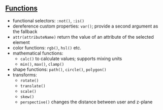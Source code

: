 ## [Functions](https://web.dev/learn/css/functions/)

- functional selectors: `:not()`, `:is()`
- dereference custom properties: `var()`; provide a second argument as the fallback
- `attr(attributeName)` return the value of an attribute of the selected element
- color functions: `rgb()`, `hsl()` etc.
- mathematical functions:
  - `calc()` to calculate values; supports mixing units
  - `min()`, `max()`, `clamp()`
- shape functions: `path()`, `circle()`, `polygon()`
- transforms:
  - `rotate()`
  - `translate()`
  - `scale()`
  - `skew()`
  - `perspective()` changes the distance between user and z-plane